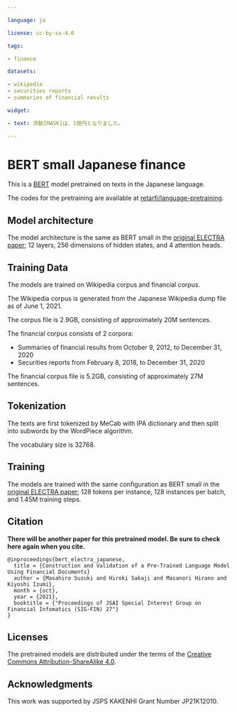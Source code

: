 ```yaml
---

language: ja

license: cc-by-sa-4.0

tags:

- finance

datasets:

- wikipedia
- securities reports
- summaries of financial results

widget:

- text: 流動[MASK]は、1億円となりました。

---
```


# BERT small Japanese finance

This is a [BERT](https://github.com/google-research/bert) model pretrained on texts in the Japanese language.

The codes for the pretraining are available at [retarfi/language-pretraining](https://github.com/retarfi/language-pretraining/tree/v1.0).

## Model architecture

The model architecture is the same as BERT small in the [original ELECTRA paper](https://arxiv.org/abs/2003.10555); 12 layers, 256 dimensions of hidden states, and 4 attention heads.

## Training Data

The models are trained on Wikipedia corpus and financial corpus.

The Wikipedia corpus is generated from the Japanese Wikipedia dump file as of June 1, 2021. 

The corpus file is 2.9GB, consisting of approximately 20M sentences.

The financial corpus consists of 2 corpora:

- Summaries of financial results from October 9, 2012, to December 31, 2020
- Securities reports from February 8, 2018, to December 31, 2020

The financial corpus file is 5.2GB, consisting of approximately 27M sentences.


## Tokenization

The texts are first tokenized by MeCab with IPA dictionary and then split into subwords by the WordPiece algorithm.

The vocabulary size is 32768.

## Training

The models are trained with the same configuration as BERT small in the [original ELECTRA paper](https://arxiv.org/abs/2003.10555); 128 tokens per instance, 128 instances per batch, and 1.45M training steps.

## Citation

**There will be another paper for this pretrained model. Be sure to check here again when you cite.**

```
@inproceedings{bert_electra_japanese,
  title = {Construction and Validation of a Pre-Trained Language Model
Using Financial Documents}
  author = {Masahiro Suzuki and Hiroki Sakaji and Masanori Hirano and Kiyoshi Izumi},
  month = {oct},
  year = {2021},
  booktitle = {"Proceedings of JSAI Special Interest Group on Financial Infomatics (SIG-FIN) 27"}
}
```

## Licenses

The pretrained models are distributed under the terms of the [Creative Commons Attribution-ShareAlike 4.0](https://creativecommons.org/licenses/by-sa/4.0/).

## Acknowledgments

This work was supported by JSPS KAKENHI Grant Number JP21K12010.
